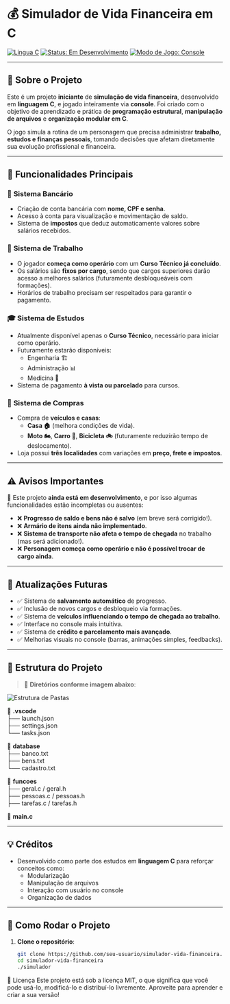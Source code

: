 # 💰 **Simulador de Vida Financeira em C**  

[![Lingua C](https://img.shields.io/badge/linguagem-C-blue)](https://www.cprogramming.com/)
[![Status: Em Desenvolvimento](https://img.shields.io/badge/status-em%20desenvolvimento-yellow)](https://github.com/usuario/simulador-vida-financeira)
[![Modo de Jogo: Console](https://img.shields.io/badge/console%20game-sim-black)](https://github.com/usuario/simulador-vida-financeira)

---

## 📌 **Sobre o Projeto**

Este é um projeto **iniciante** de **simulação de vida financeira**, desenvolvido em **linguagem C**, e jogado inteiramente via **console**. Foi criado com o objetivo de aprendizado e prática de **programação estrutural**, **manipulação de arquivos** e **organização modular em C**.

O jogo simula a rotina de um personagem que precisa administrar **trabalho, estudos e finanças pessoais**, tomando decisões que afetam diretamente sua evolução profissional e financeira.

---

## 🔧 **Funcionalidades Principais**

### 🏦 **Sistema Bancário**  
- Criação de conta bancária com **nome, CPF e senha**.  
- Acesso à conta para visualização e movimentação de saldo.  
- Sistema de **impostos** que deduz automaticamente valores sobre salários recebidos.

### 💼 **Sistema de Trabalho**  
- O jogador **começa como operário** com um **Curso Técnico já concluído**.  
- Os salários são **fixos por cargo**, sendo que cargos superiores darão acesso a melhores salários (futuramente desbloqueáveis com formações).  
- Horários de trabalho precisam ser respeitados para garantir o pagamento.

### 🎓 **Sistema de Estudos**  
- Atualmente disponível apenas o **Curso Técnico**, necessário para iniciar como operário.  
- Futuramente estarão disponíveis:
  - Engenharia 🏗️  
  - Administração 📊  
  - Medicina 🏥  
- Sistema de pagamento **à vista ou parcelado** para cursos.

### 🛒 **Sistema de Compras**  
- Compra de **veículos e casas**:
  - **Casa 🏠** (melhora condições de vida).
  - **Moto 🏍️**, **Carro 🚗**, **Bicicleta 🚲** (futuramente reduzirão tempo de deslocamento).
- Loja possui **três localidades** com variações em **preço, frete e impostos**.

---

## ⚠️ **Avisos Importantes**

🚧 Este projeto **ainda está em desenvolvimento**, e por isso algumas funcionalidades estão incompletas ou ausentes:

- ❌ **Progresso de saldo e bens não é salvo** (em breve será corrigido!).  
- ❌ **Armário de itens ainda não implementado**.  
- ❌ **Sistema de transporte não afeta o tempo de chegada** no trabalho (mas será adicionado!).  
- ❌ **Personagem começa como operário e não é possível trocar de cargo ainda**.

---

## 🔄 **Atualizações Futuras**

- ✅ Sistema de **salvamento automático** de progresso.  
- ✅ Inclusão de novos cargos e desbloqueio via formações.  
- ✅ Sistema de **veículos influenciando o tempo de chegada ao trabalho**.  
- ✅ Interface no console mais intuitiva.  
- ✅ Sistema de **crédito e parcelamento mais avançado**.  
- ✅ Melhorias visuais no console (barras, animações simples, feedbacks).

---

## 📝 **Estrutura do Projeto**

> 📂 **Diretórios conforme imagem abaixo**:

![Estrutura de Pastas](https://raw.githubusercontent.com/seu-usuario/seu-repositorio/main/imagens/estrutura.png)

📁 **.vscode**  
├── launch.json  
├── settings.json  
└── tasks.json  

📁 **database**  
├── banco.txt  
├── bens.txt  
└── cadastro.txt  

📁 **funcoes**  
├── geral.c / geral.h  
├── pessoas.c / pessoas.h  
├── tarefas.c / tarefas.h  

📄 **main.c**

---

## 💡 **Créditos**

- Desenvolvido como parte dos estudos em **linguagem C** para reforçar conceitos como:
  - Modularização  
  - Manipulação de arquivos  
  - Interação com usuário no console  
  - Organização de dados

---

## 🚀 **Como Rodar o Projeto**

1. **Clone o repositório**:
   ```bash
   git clone https://github.com/seu-usuario/simulador-vida-financeira.git
   cd simulador-vida-financeira
   ./simulador

📜 Licença
Este projeto está sob a licença MIT, o que significa que você pode usá-lo, modificá-lo e distribuí-lo livremente. Aproveite para aprender e criar a sua versão!
